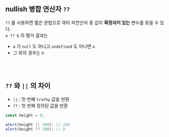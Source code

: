 ## nullish 병합 연산자 `??`

`??` 를 사용하면 짧은 문법으로 여러 피연산자 중 값이 **확정되어 있는** 변수를 찾을 수 있다.
<br>
`a ?? b` 의 평가 결과는<br>
- `a` 가 `null` 도 아니고 `undefined` 도 아니면 `a`
- 그 외의 경우는 `b`

<br></br>

## `??` 와 `||` 의 차이
- `||` : 첫 번째 `truthy` 값을 반환
- `??` : 첫 번째 정의된 값을 반환

```javascript
const height = 0;

alert(height || 100); // 100
alert(height ?? 100); // 0
```